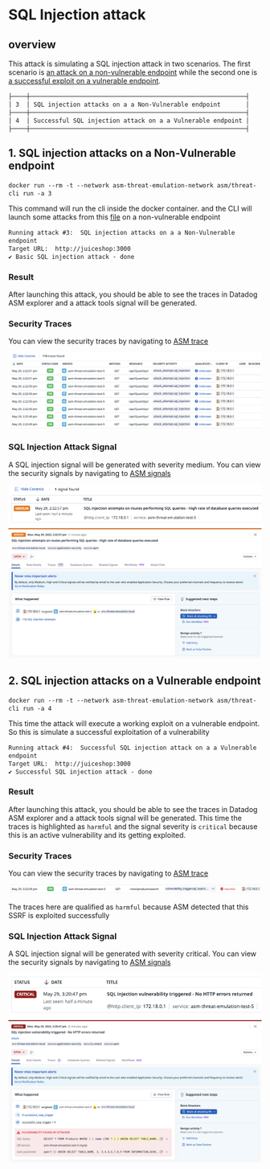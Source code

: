 # SQL Injection attack

## overview
This attack is simulating a SQL injection attack in two scenarios. 
The first scenario is [an attack on a non-vulnerable endpoint](#1-sql-injection-attacks-on-a-non-vulnerable-endpoint) while the second one is [a successful exploit on a vulnerable endpoint](#2-sql-injection-attacks-on-a-vulnerable-endpoint).


```
├────┼────────────────────────────────────────────────────────────┤
│ 3  │ SQL injection attacks on a a Non-Vulnerable endpoint       │
├────┼────────────────────────────────────────────────────────────┤
│ 4  │ Successful SQL injection attack on a a Vulnerable endpoint │
├────┼────────────────────────────────────────────────────────────┤
```


## 1. SQL injection attacks on a Non-Vulnerable endpoint

```shell
docker run --rm -t --network asm-threat-emulation-network asm/threat-cli run -a 3
```

This command will run the cli inside the docker container. and the CLI will launch some attacks from this [file](./../cli/attacks/sqli-payloads.txt) on a non-vulnerable endpoint



```shell
Running attack #3:  SQL injection attacks on a a Non-Vulnerable endpoint
Target URL:  http://juiceshop:3000
✔ Basic SQL injection attack - done
```


### Result
After launching this attack, you should be able to see the traces in Datadog ASM explorer and a attack tools signal will be generated.



### Security Traces
You can view the security traces by navigating to [ASM trace](https://app.datadoghq.com/security/appsec/traces)


![Security Traces](./imgs/sqli-traces.png "Security Traces")


### SQL Injection Attack Signal
A SQL injection signal will be generated with severity medium. You can view the security signals by navigating to [ASM signals](https://app.datadoghq.com/security?query=%40workflow.rule.type%3A%22Application%20Security%22&column=time&order=desc&product=appsec&view=signal)



![Security Signal](./imgs/sqli-signal-1.png "Security Signal")
![Security Signal](./imgs/sqli-signal-2.png "Security Signal")




## 2. SQL injection attacks on a Vulnerable endpoint

```shell
docker run --rm -t --network asm-threat-emulation-network asm/threat-cli run -a 4
```

This time the attack will execute a working exploit on a vulnerable endpoint. So this is simulate a successful exploitation of a vulnerability



```shell
Running attack #4:  Successful SQL injection attack on a a Vulnerable endpoint
Target URL:  http://juiceshop:3000
✔ Successful SQL injection attack - done
```


### Result
After launching this attack, you should be able to see the traces in Datadog ASM explorer and a attack tools signal will be generated. This time the traces is highlighted as `harmful` and the signal severity is `critical` because this is an active vulnerability and its getting exploited.



### Security Traces
You can view the security traces by navigating to [ASM trace](https://app.datadoghq.com/security/appsec/traces)


![Security Traces](./imgs/sqli2-traces.png "Security Traces")

The traces here are qualified as `harmful` because ASM detected that this SSRF is exploited successfully

### SQL Injection Attack Signal
A SQL injection signal will be generated with severity critical. You can view the security signals by navigating to [ASM signals](https://app.datadoghq.com/security?query=%40workflow.rule.type%3A%22Application%20Security%22&column=time&order=desc&product=appsec&view=signal)



![Security Signal](./imgs/sqli2-signal-1.png "Security Signal")
![Security Signal](./imgs/sqli2-signal-2.png "Security Signal")